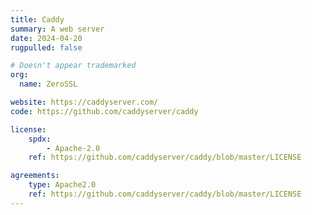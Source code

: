 ```yaml
---
title: Caddy
summary: A web server
date: 2024-04-20
rugpulled: false

# Doesn't appear trademarked
org:
  name: ZeroSSL

website: https://caddyserver.com/
code: https://github.com/caddyserver/caddy

license:
    spdx:
        - Apache-2.0
    ref: https://github.com/caddyserver/caddy/blob/master/LICENSE

agreements:
    type: Apache2.0
    ref: https://github.com/caddyserver/caddy/blob/master/LICENSE
---
```

